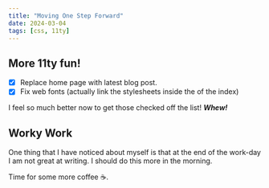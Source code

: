 ```yaml
---
title: "Moving One Step Forward"
date: 2024-03-04
tags: [css, 11ty]
---
```

## More 11ty fun!
- [X] Replace home page with latest blog post.
- [X] Fix web fonts (actually link the stylesheets inside the <head> of the index)

I feel so much better now to get those checked off the list! ***Whew!***

## Worky Work
One thing that I have noticed about myself is that at the end of the work-day I am not great at writing. I should do this more in the morning.

Time for some more coffee ☕️. 